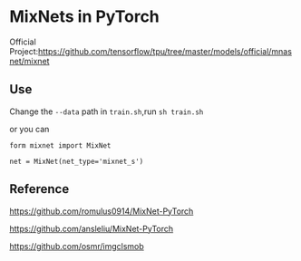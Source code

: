 # MixNets in PyTorch

Official Project:https://github.com/tensorflow/tpu/tree/master/models/official/mnasnet/mixnet

## Use

Change the `--data` path in `train.sh`,run `sh train.sh`


or you can

```
form mixnet import MixNet

net = MixNet(net_type='mixnet_s')
```
## Reference
https://github.com/romulus0914/MixNet-PyTorch


https://github.com/ansleliu/MixNet-PyTorch


https://github.com/osmr/imgclsmob
